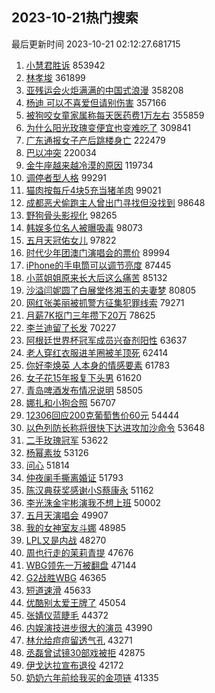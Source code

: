 ## 2023-10-21热门搜索 
最后更新时间 2023-10-21 02:12:27.681715 
1. [小慧君胜诉](https://s.weibo.com/weibo?q=%23%E5%B0%8F%E6%85%A7%E5%90%9B%E8%83%9C%E8%AF%89%23&t=31&band_rank=1&Refer=top) 853942
1. [林孝埈](https://s.weibo.com/weibo?q=%E6%9E%97%E5%AD%9D%E5%9F%88&t=31&band_rank=2&Refer=top) 361899
1. [亚残运会火炬满满的中国式浪漫](https://s.weibo.com/weibo?q=%23%E4%BA%9A%E6%AE%8B%E8%BF%90%E4%BC%9A%E7%81%AB%E7%82%AC%E6%BB%A1%E6%BB%A1%E7%9A%84%E4%B8%AD%E5%9B%BD%E5%BC%8F%E6%B5%AA%E6%BC%AB%23&t=31&band_rank=3&Refer=top) 358208
1. [杨迪 可以不喜爱但请别伤害](https://s.weibo.com/weibo?q=%E6%9D%A8%E8%BF%AA%20%E5%8F%AF%E4%BB%A5%E4%B8%8D%E5%96%9C%E7%88%B1%E4%BD%86%E8%AF%B7%E5%88%AB%E4%BC%A4%E5%AE%B3&t=31&band_rank=4&Refer=top) 357166
1. [被狗咬女童家属称每天医药费1万左右](https://s.weibo.com/weibo?q=%23%E8%A2%AB%E7%8B%97%E5%92%AC%E5%A5%B3%E7%AB%A5%E5%AE%B6%E5%B1%9E%E7%A7%B0%E6%AF%8F%E5%A4%A9%E5%8C%BB%E8%8D%AF%E8%B4%B91%E4%B8%87%E5%B7%A6%E5%8F%B3%23&t=31&band_rank=5&Refer=top) 355859
1. [为什么阳光玫瑰变便宜也变难吃了](https://s.weibo.com/weibo?q=%23%E4%B8%BA%E4%BB%80%E4%B9%88%E9%98%B3%E5%85%89%E7%8E%AB%E7%91%B0%E5%8F%98%E4%BE%BF%E5%AE%9C%E4%B9%9F%E5%8F%98%E9%9A%BE%E5%90%83%E4%BA%86%23&t=31&band_rank=6&Refer=top) 309841
1. [广东通报女子产后跳楼身亡](https://s.weibo.com/weibo?q=%23%E5%B9%BF%E4%B8%9C%E9%80%9A%E6%8A%A5%E5%A5%B3%E5%AD%90%E4%BA%A7%E5%90%8E%E8%B7%B3%E6%A5%BC%E8%BA%AB%E4%BA%A1%23&t=31&band_rank=7&Refer=top) 222479
1. [巴以冲突](https://s.weibo.com/weibo?q=%23%E5%B7%B4%E4%BB%A5%E5%86%B2%E7%AA%81%23&t=31&band_rank=8&Refer=top) 220034
1. [金牛座越来越冷漠的原因](https://s.weibo.com/weibo?q=%E9%87%91%E7%89%9B%E5%BA%A7%E8%B6%8A%E6%9D%A5%E8%B6%8A%E5%86%B7%E6%BC%A0%E7%9A%84%E5%8E%9F%E5%9B%A0&t=31&band_rank=9&Refer=top) 119734
1. [调停者型人格](https://s.weibo.com/weibo?q=%E8%B0%83%E5%81%9C%E8%80%85%E5%9E%8B%E4%BA%BA%E6%A0%BC&t=31&band_rank=10&Refer=top) 99291
1. [猫肉按每斤4块5充当猪羊肉](https://s.weibo.com/weibo?q=%23%E7%8C%AB%E8%82%89%E6%8C%89%E6%AF%8F%E6%96%A44%E5%9D%975%E5%85%85%E5%BD%93%E7%8C%AA%E7%BE%8A%E8%82%89%23&t=31&band_rank=11&Refer=top) 99021
1. [成都恶犬偷跑主人曾出门寻找但没找到](https://s.weibo.com/weibo?q=%23%E6%88%90%E9%83%BD%E6%81%B6%E7%8A%AC%E5%81%B7%E8%B7%91%E4%B8%BB%E4%BA%BA%E6%9B%BE%E5%87%BA%E9%97%A8%E5%AF%BB%E6%89%BE%E4%BD%86%E6%B2%A1%E6%89%BE%E5%88%B0%23&t=31&band_rank=12&Refer=top) 98648
1. [野狗骨头影视化](https://s.weibo.com/weibo?q=%E9%87%8E%E7%8B%97%E9%AA%A8%E5%A4%B4%E5%BD%B1%E8%A7%86%E5%8C%96&t=31&band_rank=13&Refer=top) 98265
1. [韩娱多位名人被曝吸毒](https://s.weibo.com/weibo?q=%23%E9%9F%A9%E5%A8%B1%E5%A4%9A%E4%BD%8D%E5%90%8D%E4%BA%BA%E8%A2%AB%E6%9B%9D%E5%90%B8%E6%AF%92%23&t=31&band_rank=14&Refer=top) 98073
1. [五月天冠佑女儿](https://s.weibo.com/weibo?q=%E4%BA%94%E6%9C%88%E5%A4%A9%E5%86%A0%E4%BD%91%E5%A5%B3%E5%84%BF&t=31&band_rank=15&Refer=top) 97822
1. [时代少年团澳门演唱会的票价](https://s.weibo.com/weibo?q=%23%E6%97%B6%E4%BB%A3%E5%B0%91%E5%B9%B4%E5%9B%A2%E6%BE%B3%E9%97%A8%E6%BC%94%E5%94%B1%E4%BC%9A%E7%9A%84%E7%A5%A8%E4%BB%B7%23&t=31&band_rank=16&Refer=top) 89994
1. [iPhone的手电筒可以调节亮度](https://s.weibo.com/weibo?q=iPhone%E7%9A%84%E6%89%8B%E7%94%B5%E7%AD%92%E5%8F%AF%E4%BB%A5%E8%B0%83%E8%8A%82%E4%BA%AE%E5%BA%A6&t=31&band_rank=17&Refer=top) 87445
1. [小蓝姐姐原来长大后这么痛苦](https://s.weibo.com/weibo?q=%E5%B0%8F%E8%93%9D%E5%A7%90%E5%A7%90%E5%8E%9F%E6%9D%A5%E9%95%BF%E5%A4%A7%E5%90%8E%E8%BF%99%E4%B9%88%E7%97%9B%E8%8B%A6&t=31&band_rank=18&Refer=top) 85132
1. [沙溢闫妮圆了白展堂佟湘玉的夫妻梦](https://s.weibo.com/weibo?q=%23%E6%B2%99%E6%BA%A2%E9%97%AB%E5%A6%AE%E5%9C%86%E4%BA%86%E7%99%BD%E5%B1%95%E5%A0%82%E4%BD%9F%E6%B9%98%E7%8E%89%E7%9A%84%E5%A4%AB%E5%A6%BB%E6%A2%A6%23&t=31&band_rank=19&Refer=top) 80805
1. [网红张美丽被抓警方征集犯罪线索](https://s.weibo.com/weibo?q=%23%E7%BD%91%E7%BA%A2%E5%BC%A0%E7%BE%8E%E4%B8%BD%E8%A2%AB%E6%8A%93%E8%AD%A6%E6%96%B9%E5%BE%81%E9%9B%86%E7%8A%AF%E7%BD%AA%E7%BA%BF%E7%B4%A2%23&t=31&band_rank=20&Refer=top) 79271
1. [月薪7K抠门三年攒下20万](https://s.weibo.com/weibo?q=%23%E6%9C%88%E8%96%AA7K%E6%8A%A0%E9%97%A8%E4%B8%89%E5%B9%B4%E6%94%92%E4%B8%8B20%E4%B8%87%23&t=31&band_rank=21&Refer=top) 78625
1. [李兰迪留了长发](https://s.weibo.com/weibo?q=%23%E6%9D%8E%E5%85%B0%E8%BF%AA%E7%95%99%E4%BA%86%E9%95%BF%E5%8F%91%23&t=31&band_rank=22&Refer=top) 70227
1. [阿根廷世界杯冠军成员兴奋剂阳性](https://s.weibo.com/weibo?q=%23%E9%98%BF%E6%A0%B9%E5%BB%B7%E4%B8%96%E7%95%8C%E6%9D%AF%E5%86%A0%E5%86%9B%E6%88%90%E5%91%98%E5%85%B4%E5%A5%8B%E5%89%82%E9%98%B3%E6%80%A7%23&t=31&band_rank=23&Refer=top) 63637
1. [老人穿红衣服进羊圈被羊顶死](https://s.weibo.com/weibo?q=%23%E8%80%81%E4%BA%BA%E7%A9%BF%E7%BA%A2%E8%A1%A3%E6%9C%8D%E8%BF%9B%E7%BE%8A%E5%9C%88%E8%A2%AB%E7%BE%8A%E9%A1%B6%E6%AD%BB%23&t=31&band_rank=24&Refer=top) 62414
1. [你好李焕英 人本身的情感要素](https://s.weibo.com/weibo?q=%E4%BD%A0%E5%A5%BD%E6%9D%8E%E7%84%95%E8%8B%B1%20%E4%BA%BA%E6%9C%AC%E8%BA%AB%E7%9A%84%E6%83%85%E6%84%9F%E8%A6%81%E7%B4%A0&t=31&band_rank=25&Refer=top) 61783
1. [女子花15年报复下头男](https://s.weibo.com/weibo?q=%23%E5%A5%B3%E5%AD%90%E8%8A%B115%E5%B9%B4%E6%8A%A5%E5%A4%8D%E4%B8%8B%E5%A4%B4%E7%94%B7%23&t=31&band_rank=26&Refer=top) 61620
1. [青岛啤酒发布情况说明](https://s.weibo.com/weibo?q=%23%E9%9D%92%E5%B2%9B%E5%95%A4%E9%85%92%E5%8F%91%E5%B8%83%E6%83%85%E5%86%B5%E8%AF%B4%E6%98%8E%23&t=31&band_rank=27&Refer=top) 58505
1. [娜扎和小狗合照](https://s.weibo.com/weibo?q=%23%E5%A8%9C%E6%89%8E%E5%92%8C%E5%B0%8F%E7%8B%97%E5%90%88%E7%85%A7%23&t=31&band_rank=28&Refer=top) 56707
1. [12306回应200克葡萄售价60元](https://s.weibo.com/weibo?q=%2312306%E5%9B%9E%E5%BA%94200%E5%85%8B%E8%91%A1%E8%90%84%E5%94%AE%E4%BB%B760%E5%85%83%23&t=31&band_rank=29&Refer=top) 54444
1. [以色列防长称将很快下达进攻加沙命令](https://s.weibo.com/weibo?q=%23%E4%BB%A5%E8%89%B2%E5%88%97%E9%98%B2%E9%95%BF%E7%A7%B0%E5%B0%86%E5%BE%88%E5%BF%AB%E4%B8%8B%E8%BE%BE%E8%BF%9B%E6%94%BB%E5%8A%A0%E6%B2%99%E5%91%BD%E4%BB%A4%23&t=31&band_rank=30&Refer=top) 53648
1. [二手玫瑰冠军](https://s.weibo.com/weibo?q=%23%E4%BA%8C%E6%89%8B%E7%8E%AB%E7%91%B0%E5%86%A0%E5%86%9B%23&t=31&band_rank=31&Refer=top) 53622
1. [杨幂素妆](https://s.weibo.com/weibo?q=%23%E6%9D%A8%E5%B9%82%E7%B4%A0%E5%A6%86%23&t=31&band_rank=32&Refer=top) 53126
1. [问心](https://s.weibo.com/weibo?q=%E9%97%AE%E5%BF%83&t=31&band_rank=33&Refer=top) 51814
1. [仲夜阑手撕离婚证](https://s.weibo.com/weibo?q=%23%E4%BB%B2%E5%A4%9C%E9%98%91%E6%89%8B%E6%92%95%E7%A6%BB%E5%A9%9A%E8%AF%81%23&t=31&band_rank=34&Refer=top) 51793
1. [陈汉典获奖感谢小S蔡康永](https://s.weibo.com/weibo?q=%23%E9%99%88%E6%B1%89%E5%85%B8%E8%8E%B7%E5%A5%96%E6%84%9F%E8%B0%A2%E5%B0%8FS%E8%94%A1%E5%BA%B7%E6%B0%B8%23&t=31&band_rank=35&Refer=top) 51162
1. [李光洙金宇彬演我不想上班](https://s.weibo.com/weibo?q=%23%E6%9D%8E%E5%85%89%E6%B4%99%E9%87%91%E5%AE%87%E5%BD%AC%E6%BC%94%E6%88%91%E4%B8%8D%E6%83%B3%E4%B8%8A%E7%8F%AD%23&t=31&band_rank=36&Refer=top) 50002
1. [五月天演唱会](https://s.weibo.com/weibo?q=%E4%BA%94%E6%9C%88%E5%A4%A9%E6%BC%94%E5%94%B1%E4%BC%9A&t=31&band_rank=37&Refer=top) 49907
1. [我的女神室友斗娜](https://s.weibo.com/weibo?q=%E6%88%91%E7%9A%84%E5%A5%B3%E7%A5%9E%E5%AE%A4%E5%8F%8B%E6%96%97%E5%A8%9C&t=31&band_rank=38&Refer=top) 48985
1. [LPL又是内战](https://s.weibo.com/weibo?q=%23LPL%E5%8F%88%E6%98%AF%E5%86%85%E6%88%98%23&t=31&band_rank=39&Refer=top) 48270
1. [周也行走的茉莉青提](https://s.weibo.com/weibo?q=%23%E5%91%A8%E4%B9%9F%E8%A1%8C%E8%B5%B0%E7%9A%84%E8%8C%89%E8%8E%89%E9%9D%92%E6%8F%90%23&t=31&band_rank=40&Refer=top) 47676
1. [WBG领先一万被翻盘](https://s.weibo.com/weibo?q=%23WBG%E9%A2%86%E5%85%88%E4%B8%80%E4%B8%87%E8%A2%AB%E7%BF%BB%E7%9B%98%23&t=31&band_rank=41&Refer=top) 47144
1. [G2战胜WBG](https://s.weibo.com/weibo?q=%23G2%E6%88%98%E8%83%9CWBG%23&t=31&band_rank=42&Refer=top) 46365
1. [短道速滑](https://s.weibo.com/weibo?q=%E7%9F%AD%E9%81%93%E9%80%9F%E6%BB%91&t=31&band_rank=43&Refer=top) 45633
1. [优酷别太爱王牌了](https://s.weibo.com/weibo?q=%23%E4%BC%98%E9%85%B7%E5%88%AB%E5%A4%AA%E7%88%B1%E7%8E%8B%E7%89%8C%E4%BA%86%23&t=31&band_rank=44&Refer=top) 45054
1. [张婧仪蓝睫毛](https://s.weibo.com/weibo?q=%23%E5%BC%A0%E5%A9%A7%E4%BB%AA%E8%93%9D%E7%9D%AB%E6%AF%9B%23&t=31&band_rank=45&Refer=top) 44372
1. [内娱演技进步很大的演员](https://s.weibo.com/weibo?q=%23%E5%86%85%E5%A8%B1%E6%BC%94%E6%8A%80%E8%BF%9B%E6%AD%A5%E5%BE%88%E5%A4%A7%E7%9A%84%E6%BC%94%E5%91%98%23&t=31&band_rank=46&Refer=top) 43990
1. [林允给痘痘留透气孔](https://s.weibo.com/weibo?q=%23%E6%9E%97%E5%85%81%E7%BB%99%E7%97%98%E7%97%98%E7%95%99%E9%80%8F%E6%B0%94%E5%AD%94%23&t=31&band_rank=47&Refer=top) 43271
1. [丞磊曾试镜30部戏被拒](https://s.weibo.com/weibo?q=%23%E4%B8%9E%E7%A3%8A%E6%9B%BE%E8%AF%95%E9%95%9C30%E9%83%A8%E6%88%8F%E8%A2%AB%E6%8B%92%23&t=31&band_rank=48&Refer=top) 42875
1. [伊戈达拉宣布退役](https://s.weibo.com/weibo?q=%23%E4%BC%8A%E6%88%88%E8%BE%BE%E6%8B%89%E5%AE%A3%E5%B8%83%E9%80%80%E5%BD%B9%23&t=31&band_rank=49&Refer=top) 42172
1. [奶奶六年前给我买的金项链](https://s.weibo.com/weibo?q=%23%E5%A5%B6%E5%A5%B6%E5%85%AD%E5%B9%B4%E5%89%8D%E7%BB%99%E6%88%91%E4%B9%B0%E7%9A%84%E9%87%91%E9%A1%B9%E9%93%BE%23&t=31&band_rank=50&Refer=top) 41335
